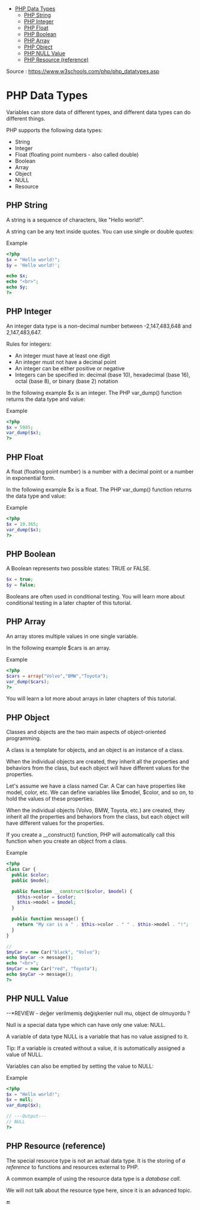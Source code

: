 
- [PHP Data Types](#php-data-types)
  - [PHP String](#php-string)
  - [PHP Integer](#php-integer)
  - [PHP Float](#php-float)
  - [PHP Boolean](#php-boolean)
  - [PHP Array](#php-array)
  - [PHP Object](#php-object)
  - [PHP NULL Value](#php-null-value)
  - [PHP Resource (reference)](#php-resource-reference)

Source : https://www.w3schools.com/php/php_datatypes.asp


# PHP Data Types

Variables can store data of different types, and different data types can do different things.

PHP supports the following data types:

- String
- Integer
- Float (floating point numbers - also called double)
- Boolean
- Array
- Object
- NULL
- Resource

## PHP String

A string is a sequence of characters, like "Hello world!".

A string can be any text inside quotes. You can use single or double quotes:

Example

```php
<?php
$x = "Hello world!";
$y = 'Hello world!';

echo $x;
echo "<br>";
echo $y;
?>

```
## PHP Integer

An integer data type is a non-decimal number between -2,147,483,648 and 2,147,483,647.

Rules for integers:

- An integer must have at least one digit
- An integer must not have a decimal point
- An integer can be either positive or negative
- Integers can be specified in: decimal (base 10), hexadecimal (base 16), octal (base 8), or binary (base 2) notation

In the following example $x is an integer. The PHP var_dump() function returns the data type and value:

Example

```php
<?php
$x = 5985;
var_dump($x);
?>

```

## PHP Float

A float (floating point number) is a number with a decimal point or a number in exponential form.

In the following example $x is a float. The PHP var_dump() function returns the data type and value:

Example

```php
<?php
$x = 10.365;
var_dump($x);
?>

```

## PHP Boolean

A Boolean represents two possible states: TRUE or FALSE.

```php
$x = true;
$y = false;

```

Booleans are often used in conditional testing. You will learn more about conditional testing in a later chapter of this tutorial.

## PHP Array

An array stores multiple values in one single variable.

In the following example $cars is an array.

Example

```php
<?php
$cars = array("Volvo","BMW","Toyota");
var_dump($cars);
?>

```

You will learn a lot more about arrays in later chapters of this tutorial.

## PHP Object

Classes and objects are the two main aspects of object-oriented programming.

A class is a template for objects, and an object is an instance of a class.

When the individual objects are created, they inherit all the properties and behaviors from the class, but each object will have different values for the properties.

Let's assume we have a class named Car. A Car can have properties like model, color, etc. We can define variables like $model, $color, and so on, to hold the values of these properties.

When the individual objects (Volvo, BMW, Toyota, etc.) are created, they inherit all the properties and behaviors from the class, but each object will have different values for the properties.

If you create a __construct() function, PHP will automatically call this function when you create an object from a class.

Example

```php
<?php
class Car {
  public $color;
  public $model;

  public function __construct($color, $model) {
    $this->color = $color;
    $this->model = $model;
  }

  public function message() {
    return "My car is a " . $this->color . " " . $this->model . "!";
  }
}

// 
$myCar = new Car("black", "Volvo");
echo $myCar -> message();
echo "<br>";
$myCar = new Car("red", "Toyota");
echo $myCar -> message();
?>

```
## PHP NULL Value

--*REVIEW - değer verilmemiş değişkenler null mu, object de olmuyordu ?

Null is a special data type which can have only one value: NULL.

A variable of data type NULL is a variable that has no value assigned to it.

Tip: If a variable is created without a value, it is automatically assigned a value of NULL.

Variables can also be emptied by setting the value to NULL:

Example

```php
<?php
$x = "Hello world!";
$x = null;
var_dump($x);

// ---Output---
// NULL
?>

```

## PHP Resource (reference)

The special resource type is not an actual data type. It is the storing of *a reference* to functions and resources external to PHP.

A common example of using the resource data type is a *database call*.

We will not talk about the resource type here, since it is an advanced topic.

🔚